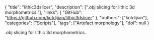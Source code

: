 {
  "title": "lithic3dslicer",
  "description": [".obj slicing for lithic 3d morphometrics."],
  "links": {
    "GitHub": "https://github.com/kotdijian/lithic3dslicer"
  },
  "authors": ["kotdijian"],
  "categories": ["Scripts"],
  "tags": ["Artefact morphology"],
  "doi": null
}

<!-- Generated by csv2md.R – do not edit by hand -->

.obj slicing for lithic 3d morphometrics.